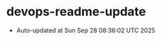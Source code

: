 # devops-readme-update
<!--START_SECTION:activity-->
- Auto-updated at Sun Sep 28 08:36:02 UTC 2025
<!--END_SECTION:activity-->
